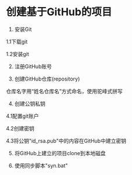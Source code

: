 # 创建基于GitHub的项目

1. 安装Git

1.1下载git

1.2安装git

2. 注册GitHub账号

3. 创建GitHub仓库(repository)

仓库名字用“姓名仓库名”方式命名，使用驼峰式拼写

4. 创建公钥私钥

4.1配置git账户

4.2创建密钥

4.3将公钥"id_rsa.pub"中的内容在GitHub中建立密钥

5. 将GitHub上建立的项目clone到本地磁盘

6. 使用同步脚本"syn.bat"

